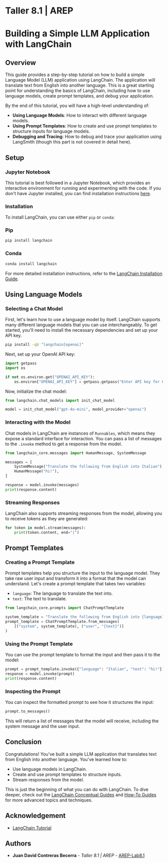 # Taller 8.1 | AREP

# Building a Simple LLM Application with LangChain

## Overview

This guide provides a step-by-step tutorial on how to build a simple Language Model (LLM) application using LangChain. The application will translate text from English into another language. This is a great starting point for understanding the basics of LangChain, including how to use language models, create prompt templates, and debug your application.

By the end of this tutorial, you will have a high-level understanding of:

- **Using Language Models**: How to interact with different language models.
- **Using Prompt Templates**: How to create and use prompt templates to structure inputs for language models.
- **Debugging and Tracing**: How to debug and trace your application using LangSmith (though this part is not covered in detail here).

## Setup

### Jupyter Notebook

This tutorial is best followed in a Jupyter Notebook, which provides an interactive environment for running and experimenting with the code. If you don't have Jupyter installed, you can find installation instructions [here](https://jupyter.org/install).

### Installation

To install LangChain, you can use either `pip` or `conda`:

### Pip

```bash
pip install langchain

```

### Conda

```bash
conda install langchain

```

For more detailed installation instructions, refer to the [LangChain Installation Guide](https://langchain.com/installation).

## Using Language Models

### Selecting a Chat Model

First, let's learn how to use a language model by itself. LangChain supports many different language models that you can use interchangeably. To get started, you'll need to install the necessary dependencies and set up your API key.

```bash
pip install -qU "langchain[openai]"

```

Next, set up your OpenAI API key:

```python
import getpass
import os

if not os.environ.get("OPENAI_API_KEY"):
    os.environ["OPENAI_API_KEY"] = getpass.getpass("Enter API key for OpenAI: ")

```

Now, initialize the chat model:

```python
from langchain.chat_models import init_chat_model

model = init_chat_model("gpt-4o-mini", model_provider="openai")

```

### Interacting with the Model

Chat models in LangChain are instances of `Runnables`, which means they expose a standard interface for interaction. You can pass a list of messages to the `.invoke` method to get a response from the model.

```python
from langchain_core.messages import HumanMessage, SystemMessage

messages = [
    SystemMessage("Translate the following from English into Italian"),
    HumanMessage("hi!"),
]

response = model.invoke(messages)
print(response.content)

```

### Streaming Responses

LangChain also supports streaming responses from the model, allowing you to receive tokens as they are generated:

```python
for token in model.stream(messages):
    print(token.content, end="|")

```

## Prompt Templates

### Creating a Prompt Template

Prompt templates help you structure the input to the language model. They take raw user input and transform it into a format that the model can understand. Let's create a prompt template that takes two variables:

- `language`: The language to translate the text into.
- `text`: The text to translate.

```python
from langchain_core.prompts import ChatPromptTemplate

system_template = "Translate the following from English into {language}"
prompt_template = ChatPromptTemplate.from_messages(
    [("system", system_template), ("user", "{text}")]
)

```

### Using the Prompt Template

You can use the prompt template to format the input and then pass it to the model:

```python
prompt = prompt_template.invoke({"language": "Italian", "text": "hi!"})
response = model.invoke(prompt)
print(response.content)

```

### Inspecting the Prompt

You can inspect the formatted prompt to see how it structures the input:

```python
prompt.to_messages()

```

This will return a list of messages that the model will receive, including the system message and the user input.

## Conclusion

Congratulations! You've built a simple LLM application that translates text from English into another language. You've learned how to:

- Use language models in LangChain.
- Create and use prompt templates to structure inputs.
- Stream responses from the model.

This is just the beginning of what you can do with LangChain. To dive deeper, check out the [LangChain Conceptual Guides](https://langchain.com/concepts) and [How-To Guides](https://langchain.com/how-to) for more advanced topics and techniques.

## Acknowledgement

* [LangChain Tutorial](https://python.langchain.com/docs/tutorials/llm_chain/)

## Authors

* **Juan David Contreras Becerra** - *Taller 8.1 | AREP* - [AREP-Lab8.1](https://github.com/jcontreras2693/AREP-Lab8_1.git)
